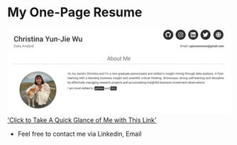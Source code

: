 # My One-Page Resume
![](images/web_screenshot.png)
['Click to Take A Quick Glance of Me with This Link'](https://yunjiewuw.github.io/)

- Feel free to contact me via Linkedin, Email
